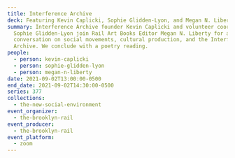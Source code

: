 ```yaml
---
title: Interference Archive
deck: Featuring Kevin Caplicki, Sophie Glidden-Lyon, and Megan N. Liberty
summary: Interference Archive founder Kevin Caplicki and volunteer coordinator
  Sophie Glidden-Lyon join Rail Art Books Editor Megan N. Liberty for a
  conversation on social movements, cultural production, and the Interference
  Archive. We conclude with a poetry reading.
people:
  - person: kevin-caplicki
  - person: sophie-glidden-lyon
  - person: megan-n-liberty
date: 2021-09-02T13:00:00-0500
end_date: 2021-09-02T14:30:00-0500
series: 377
collections:
  - the-new-social-environment
event_organizer:
  - the-brooklyn-rail
event_producer:
  - the-brooklyn-rail
event_platform:
  - zoom
---
```


